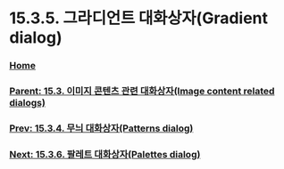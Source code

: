 # 15.3.5. 그라디언트 대화상자(Gradient dialog)

### [Home](./00-home.md)
### [Parent: 15.3. 이미지 콘텐츠 관련 대화상자(Image content related dialogs)](./15-03-00-image-content-related-dialogs.md)
### [Prev: 15.3.4. 무늬 대화상자(Patterns dialog)](./15-03-04-00-patterns-dialog.md)
### [Next: 15.3.6. 팔레트 대화상자(Palettes dialog)](./15-03-06-00-palettes-dialog.md)
